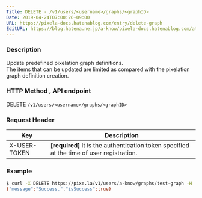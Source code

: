```yaml
---
Title: DELETE - /v1/users/<username>/graphs/<graphID>
Date: 2019-04-24T07:00:26+09:00
URL: https://pixela-docs.hatenablog.com/entry/delete-graph
EditURL: https://blog.hatena.ne.jp/a-know/pixela-docs.hatenablog.com/atom/entry/17680117127076485203
---
```


### Description
Update predefined pixelation graph definitions.<br>The items that can be updated are limited as compared with the pixelation graph definition creation.

### HTTP Method , API endpoint
<span class="badge badge-delete">DELETE</span> `/v1/users/<username>/graphs/<graphID>`

### Request Header

|Key|Description|
|---|---|
|X-USER-TOKEN|**[required]** It is the authentication token specified at the time of user registration.|

### Example

```sh
$ curl -X DELETE https://pixe.la/v1/users/a-know/graphs/test-graph -H 'X-USER-TOKEN:thisissecret'
{"message":"Success.","isSuccess":true}
```
